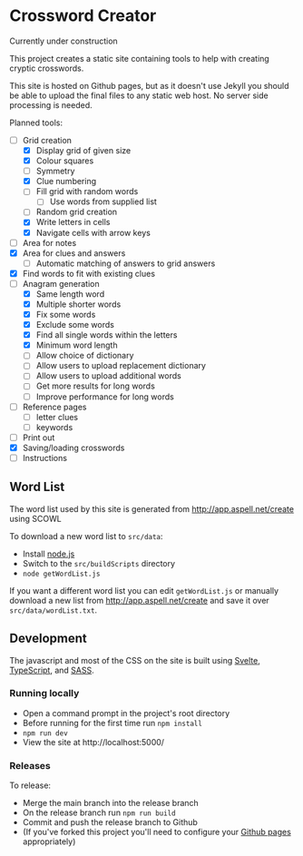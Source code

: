 # Crossword Creator

Currently under construction

This project creates a static site containing tools to help with creating cryptic crosswords.

This site is hosted on Github pages, but as it doesn't use Jekyll you should be able to upload the final files to any static web host. No server side processing is needed.

Planned tools:
* [ ] Grid creation
  * [x] Display grid of given size
  * [x] Colour squares
  * [ ] Symmetry
  * [x] Clue numbering
  * [ ] Fill grid with random words
    * [ ] Use words from supplied list
  * [ ] Random grid creation
  * [x] Write letters in cells
  * [x] Navigate cells with arrow keys
* [ ] Area for notes
* [x] Area for clues and answers
  * [ ] Automatic matching of answers to grid answers
* [x] Find words to fit with existing clues
* [ ] Anagram generation
  * [x] Same length word
  * [x] Multiple shorter words
  * [x] Fix some words
  * [x] Exclude some words
  * [x] Find all single words within the letters
  * [x] Minimum word length
  * [ ] Allow choice of dictionary
  * [ ] Allow users to upload replacement dictionary
  * [ ] Allow users to upload additional words
  * [ ] Get more results for long words
  * [ ] Improve performance for long words
* [ ] Reference pages
  * [ ] letter clues
  * [ ] keywords
* [ ] Print out
* [x] Saving/loading crosswords
* [ ] Instructions

## Word List

The word list used by this site is generated from http://app.aspell.net/create using SCOWL

To download a new word list to `src/data`:
* Install [node.js](https://nodejs.org/en/)
* Switch to the `src/buildScripts` directory
* `node getWordList.js`

If you want a different word list you can edit `getWordList.js` or manually download a new list from http://app.aspell.net/create and save it over `src/data/wordList.txt`.

## Development

The javascript and most of the CSS on the site is built using [Svelte](https://svelte.dev/), [TypeScript](https://www.typescriptlang.org/), and [SASS](https://sass-lang.com/).

### Running locally

* Open a command prompt in the project's root directory
* Before running for the first time run `npm install`
* `npm run dev`
* View the site at http://localhost:5000/

### Releases

To release:
* Merge the main branch into the release branch
* On the release branch run `npm run build`
* Commit and push the release branch to Github
* (If you've forked this project you'll need to configure your [Github pages](https://docs.github.com/en/pages/getting-started-with-github-pages/about-github-pages) appropriately)
